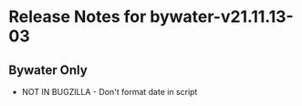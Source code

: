 
# Release Notes for bywater-v21.11.13-03

## Bywater Only

- NOT IN BUGZILLA - Don't format date in script


